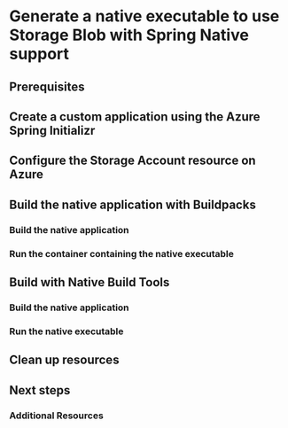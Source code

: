 # Generate a native executable to use Storage Blob with Spring Native support

## Prerequisites

## Create a custom application using the Azure Spring Initializr

## Configure the Storage Account resource on Azure

## Build the native application with Buildpacks

### Build the native application

### Run the container containing the native executable

## Build with Native Build Tools

### Build the native application

### Run the native executable

## Clean up resources

## Next steps

### Additional Resources
